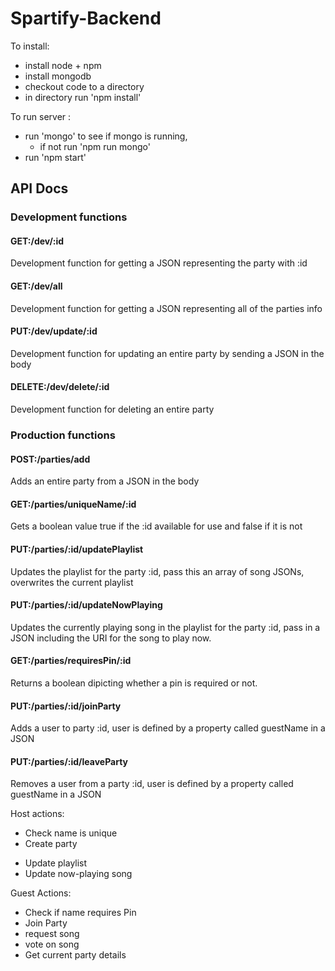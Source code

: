 # Spartify-Backend

To install:
- install node + npm
- install mongodb
- checkout code to a directory
- in directory run 'npm install'

To run server :
- run 'mongo' to see if mongo is running,
  - if not run 'npm run mongo'
- run 'npm start'


## API Docs
### Development functions
#### GET:/dev/:id
Development function for getting a JSON representing the party with :id

#### GET:/dev/all
Development function for getting a JSON representing all of the parties info

#### PUT:/dev/update/:id
Development function for updating an entire party by sending a JSON in the body

#### DELETE:/dev/delete/:id
Development function for deleting an entire party

### Production functions
#### POST:/parties/add
Adds an entire party from a JSON in the body

#### GET:/parties/uniqueName/:id
Gets a boolean value true if the :id available for use and false if it is not

#### PUT:/parties/:id/updatePlaylist
Updates the playlist for the party :id, pass this an array of song JSONs, overwrites the current playlist

#### PUT:/parties/:id/updateNowPlaying
Updates the currently playing song in the playlist for the party :id, pass in a JSON including the URI for the song to play now.
 
#### GET:/parties/requiresPin/:id
Returns a boolean dipicting whether a pin is required or not.

#### PUT:/parties/:id/joinParty
Adds a user to party :id, user is defined by a property called guestName in a JSON

#### PUT:/parties/:id/leaveParty
Removes a user from a party :id, user is defined by a property called guestName in a JSON

Host actions:
+ Check name is unique
+ Create party
- Update playlist
- Update now-playing song

Guest Actions:
- Check if name requires Pin
- Join Party
- request song
- vote on song
- Get current party details

